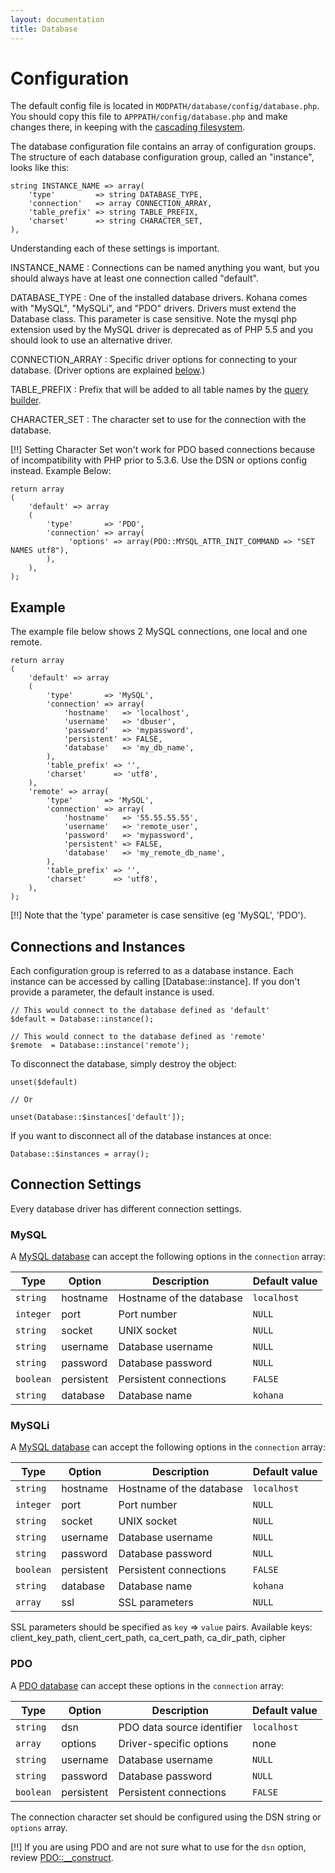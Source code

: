 ```yaml
---
layout: documentation
title: Database
---
```

# Configuration

The default config file is located in `MODPATH/database/config/database.php`.  You should copy this file to `APPPATH/config/database.php` and make changes there, in keeping with the [cascading filesystem](../kohana/files).

The database configuration file contains an array of configuration groups. The structure of each database configuration group, called an "instance", looks like this:

    string INSTANCE_NAME => array(
        'type'         => string DATABASE_TYPE,
        'connection'   => array CONNECTION_ARRAY,
        'table_prefix' => string TABLE_PREFIX,
        'charset'      => string CHARACTER_SET,
    ),

	
Understanding each of these settings is important.

INSTANCE_NAME
:  Connections can be named anything you want, but you should always have at least one connection called "default".

DATABASE_TYPE
:  One of the installed database drivers. Kohana comes with "MySQL", "MySQLi", and "PDO" drivers. Drivers must extend the Database class. This parameter is case sensitive. Note the mysql php extension used by the MySQL driver is deprecated as of PHP 5.5 and you should look to use an alternative driver.

CONNECTION_ARRAY
:  Specific driver options for connecting to your database. (Driver options are explained [below](#connection-settings).)

TABLE_PREFIX
:  Prefix that will be added to all table names by the [query builder](#query_building).

CHARACTER_SET
:  The character set to use for the connection with the database.

[!!] Setting Character Set won't work for PDO based connections because of incompatibility with PHP prior to 5.3.6. Use the DSN or options config instead. Example Below:

    return array
    (
        'default' => array
        (
            'type'       => 'PDO',
            'connection' => array(
                 'options' => array(PDO::MYSQL_ATTR_INIT_COMMAND => "SET NAMES utf8"),
            ),
        ),
    );

## Example

The example file below shows 2 MySQL connections, one local and one remote.

    return array
    (
        'default' => array
        (
            'type'       => 'MySQL',
            'connection' => array(
                'hostname'   => 'localhost',
                'username'   => 'dbuser',
                'password'   => 'mypassword',
                'persistent' => FALSE,
                'database'   => 'my_db_name',
            ),
            'table_prefix' => '',
            'charset'      => 'utf8',
        ),
        'remote' => array(
            'type'       => 'MySQL',
            'connection' => array(
                'hostname'   => '55.55.55.55',
                'username'   => 'remote_user',
                'password'   => 'mypassword',
                'persistent' => FALSE,
                'database'   => 'my_remote_db_name',
            ),
            'table_prefix' => '',
            'charset'      => 'utf8',
        ),
    );

[!!] Note that the 'type' parameter is case sensitive (eg 'MySQL', 'PDO').

## Connections and Instances

Each configuration group is referred to as a database instance. Each instance can be accessed by calling [Database::instance].  If you don't provide a parameter, the default instance is used.

	// This would connect to the database defined as 'default'
    $default = Database::instance();
	
	// This would connect to the database defined as 'remote'
    $remote  = Database::instance('remote');

To disconnect the database, simply destroy the object:

    unset($default)
	
	// Or
	
	unset(Database::$instances['default']);

If you want to disconnect all of the database instances at once:

    Database::$instances = array();

## Connection Settings

Every database driver has different connection settings.

### MySQL

A [MySQL database](http://www.php.net/manual/en/book.mysql.php) can accept the following options in the `connection` array:

Type      | Option     |  Description               | Default value
----------|------------|----------------------------| -------------------------
`string`  | hostname   | Hostname of the database   | `localhost`
`integer` | port       | Port number                | `NULL`
`string`  | socket     | UNIX socket                | `NULL`
`string`  | username   | Database username          | `NULL`
`string`  | password   | Database password          | `NULL`
`boolean` | persistent | Persistent connections     | `FALSE`
`string`  | database   | Database name              | `kohana`

### MySQLi

A [MySQL database](http://php.net/manual/en/book.mysqli.php) can accept the following options in the `connection` array:

Type      | Option     |  Description               | Default value
----------|------------|----------------------------| -------------------------
`string`  | hostname   | Hostname of the database   | `localhost`
`integer` | port       | Port number                | `NULL`
`string`  | socket     | UNIX socket                | `NULL`
`string`  | username   | Database username          | `NULL`
`string`  | password   | Database password          | `NULL`
`boolean` | persistent | Persistent connections     | `FALSE`
`string`  | database   | Database name              | `kohana`
`array`   | ssl        | SSL parameters             | `NULL`

SSL parameters should be specified as `key` => `value` pairs.
Available keys: client_key_path, client_cert_path, ca_cert_path, ca_dir_path, cipher

### PDO

A [PDO database](http://php.net/manual/en/book.pdo.php) can accept these options in the `connection` array:

Type      | Option     |  Description               | Default value
----------|------------|----------------------------| -------------------------
`string`  | dsn        | PDO data source identifier | `localhost`
`array`   | options    | Driver-specific options    | none
`string`  | username   | Database username          | `NULL`
`string`  | password   | Database password          | `NULL`
`boolean` | persistent | Persistent connections     | `FALSE`

The connection character set should be configured using the DSN string or `options` array.

[!!] If you are using PDO and are not sure what to use for the `dsn` option, review [PDO::__construct](http://php.net/pdo.construct).
